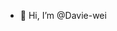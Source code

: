 - 👋 Hi, I’m @Davie-wei
<!---
Davie-wei/Davie-wei is a ✨ special ✨ repository because its `README.md` (this file) appears on your GitHub profile.
You can click the Preview link to take a look at your changes.
--->
